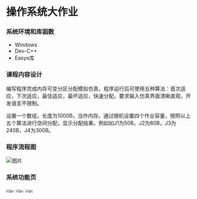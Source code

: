 # 操作系统大作业

### 系统环境和库函数

- Windows
- Dev-C++
- Easyx库

### 课程内容设计

编写程序完成内存可变分区分配模拟仿真，程序运行后可使用五种算法：首次适应，下次适应，最佳适应，最坏适应，快速分配。要求输入仿真界面清晰直观，开发语言不限制。

设置一个数组，长度为1000B，当作内存。通过随机设置四个作业容量，按照以上五个算法进行空间分配，显示分配结果。例如如J1为50B，J2为80B，J3为240B，J4为300B。

### 程序流程图

<img src="https://github.com/HJXiaoxiao/Operating-system-jobs/blob/main/picture/process.png?raw=true" alt="图片" style="zoom:100%;" />

### 系统功能页

<img src="https://github.com/HJXiaoxiao/Operating-system-jobs/blob/main/picture/test1.png?raw=true" alt="图片" style="zoom:50%;" />

<img src="https://github.com/HJXiaoxiao/Operating-system-jobs/blob/main/picture/test2.png?raw=true" alt="图片" style="zoom:50%;" />

<img src="https://github.com/HJXiaoxiao/Operating-system-jobs/blob/main/picture/test3.png?raw=true" alt="图片" style="zoom:50%;" />



